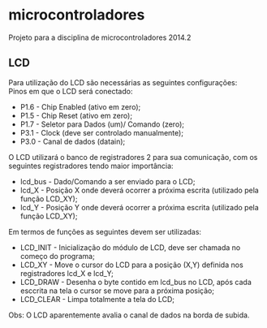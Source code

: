 microcontroladores
==================

Projeto para a disciplina de microcontroladores 2014.2

LCD
---
Para utilização do LCD são necessárias as seguintes configurações:  
Pinos em que o LCD será conectado:  
* P1.6 - Chip Enabled (ativo em zero);
* P1.5 - Chip Reset (ativo em zero);
* P1.7 - Seletor para Dados (um)/ Comando (zero);
* P3.1 - Clock (deve ser controlado manualmente);
* P3.0 - Canal de dados (datain);

O LCD utilizará o banco de registradores 2 para sua comunicação, com os
seguintes registradores tendo maior importância:
* lcd_bus - Dado/Comando a ser enviado para o LCD;
* lcd_X - Posição X onde deverá ocorrer a próxima escrita (utilizado pela função LCD_XY);
* lcd_Y - Posição Y onde deverá ocorrer a próxima escrita (utilizado pela função LCD_XY);

Em termos de funções as seguintes devem ser utilizadas:  
* LCD_INIT - Inicialização do módulo de LCD, deve ser chamada no começo do programa;
* LCD_XY - Move o cursor do LCD para a posição (X,Y) definida nos registradores lcd_X e lcd_Y;
* LCD_DRAW - Desenha o byte contido em lcd_bus no LCD, após cada esccrita na tela o cursor se move para a próxima posição;
* LCD_CLEAR - Limpa totalmente a tela do LCD;

Obs: O LCD aparentemente avalia o canal de dados na borda de subida.


